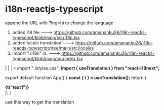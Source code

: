 # i18n-reactjs-typescript

append the URL with ?lng=hi to change the language

1. added i18 file           --->  https://github.com/amananku26/i18n-reactjs-typescript/blob/main/src/i18n.tsx
2. added locale translation  ---> https://github.com/amananku26/i18n-reactjs-typescript/tree/main/src/locales
3. import "./i18n" in.      ---> https://github.com/amananku26/i18n-reactjs-typescript/blob/main/src/index.tsx 

  |
  |
  |
  <
import "./styles.css";
**import { useTranslation } from "react-i18next";**

export default function App() {
  **const { t } = useTranslation();**
  return (
    <div className="App">
      **{t("text1")}**
    </div>
  );
}

use this way to get the translation
